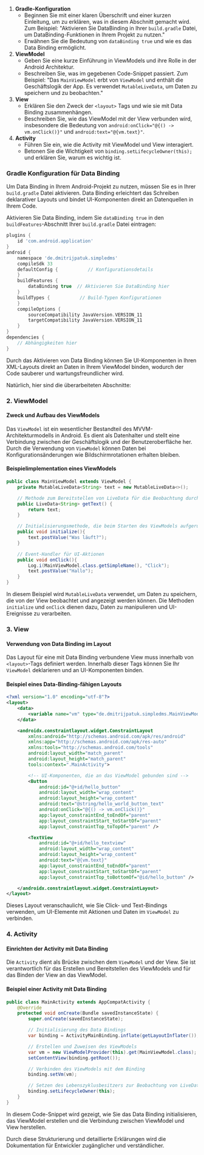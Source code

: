 1. **Gradle-Konfiguration**
    - Beginnen Sie mit einer klaren Überschrift und einer kurzen Einleitung, um zu erklären, was in diesem Abschnitt gemacht wird. Zum Beispiel: "Aktivieren Sie DataBinding in Ihrer `build.gradle` Datei, um DataBinding-Funktionen in Ihrem Projekt zu nutzen."
    - Erwähnen Sie die Bedeutung von `dataBinding true` und wie es das Data Binding ermöglicht.
2. **ViewModel**
    - Geben Sie eine kurze Einführung in ViewModels und ihre Rolle in der Android Architektur.
    - Beschreiben Sie, was im gegebenen Code-Snippet passiert. Zum Beispiel: "Das `MainViewModel` erbt von `ViewModel` und enthält die Geschäftslogik der App. Es verwendet `MutableLiveData`, um Daten zu speichern und zu beobachten."
3. **View**
    - Erklären Sie den Zweck der `<layout>` Tags und wie sie mit Data Binding zusammenhängen.
    - Beschreiben Sie, wie das ViewModel mit der View verbunden wird, insbesondere die Bedeutung von `android:onClick="@{() -> vm.onClick()}"` und `android:text="@{vm.text}"`.
4. **Activity**
    - Führen Sie ein, wie die Activity mit ViewModel und View interagiert.
    - Betonen Sie die Wichtigkeit von `binding.setLifecycleOwner(this);` und erklären Sie, warum es wichtig ist.

### Gradle Konfiguration für Data Binding

Um Data Binding in Ihrem Android-Projekt zu nutzen, müssen Sie es in Ihrer `build.gradle` Datei aktivieren. Data Binding erleichtert das Schreiben deklarativer Layouts und bindet UI-Komponenten direkt an Datenquellen in Ihrem Code.

Aktivieren Sie Data Binding, indem Sie `dataBinding true` in den `buildFeatures`-Abschnitt Ihrer `build.gradle` Datei eintragen:

```groovy
plugins {       
	id 'com.android.application'   
}      
android {       
	namespace 'de.dmitrijpatuk.simpledms'       
	compileSdk 33          
	defaultConfig {           // Konfigurationsdetails       
	}       
	buildFeatures {           
		dataBinding true  // Aktivieren Sie DataBinding hier     
	}       
	buildTypes {           // Build-Typen Konfigurationen       
	}         
	compileOptions {           
		sourceCompatibility JavaVersion.VERSION_11           
		targetCompatibility JavaVersion.VERSION_11       
	}   
}      
dependencies {     
	// Abhängigkeiten hier 
}
```

Durch das Aktivieren von Data Binding können Sie UI-Komponenten in Ihren XML-Layouts direkt an Daten in Ihrem ViewModel binden, wodurch der Code sauberer und wartungsfreundlicher wird.

Natürlich, hier sind die überarbeiteten Abschnitte:

### 2. ViewModel

#### Zweck und Aufbau des ViewModels

Das `ViewModel` ist ein wesentlicher Bestandteil des MVVM-Architekturmodells in Android. Es dient als Datenhalter und stellt eine Verbindung zwischen der Geschäftslogik und der Benutzeroberfläche her. Durch die Verwendung von `ViewModel` können Daten bei Konfigurationsänderungen wie Bildschirmrotationen erhalten bleiben.

#### Beispielimplementation eines ViewModels

```java
public class MainViewModel extends ViewModel {  
    private MutableLiveData<String> text = new MutableLiveData<>();  

    // Methode zum Bereitstellen von LiveData für die Beobachtung durch die View
    public LiveData<String> getText() {  
        return text;  
    }  

    // Initialisierungsmethode, die beim Starten des ViewModels aufgerufen wird
    public void initialize(){  
        text.postValue("Was läuft?");  
    }  

    // Event-Handler für UI-Aktionen
    public void onClick(){  
        Log.i(MainViewModel.class.getSimpleName(), "Click");  
        text.postValue("Hallo");  
    }  
}
```

In diesem Beispiel wird `MutableLiveData` verwendet, um Daten zu speichern, die von der View beobachtet und angezeigt werden können. Die Methoden `initialize` und `onClick` dienen dazu, Daten zu manipulieren und UI-Ereignisse zu verarbeiten.

### 3. View

#### Verwendung von Data Binding im Layout

Das Layout für eine mit Data Binding verbundene View muss innerhalb von `<layout>`-Tags definiert werden. Innerhalb dieser Tags können Sie Ihr `ViewModel` deklarieren und an UI-Komponenten binden.

#### Beispiel eines Data-Binding-fähigen Layouts

```xml
<?xml version="1.0" encoding="utf-8"?>  
<layout>  
    <data>        
	    <variable name="vm" type="de.dmitrijpatuk.simpledms.MainViewModel" />  
    </data>    

    <androidx.constraintlayout.widget.ConstraintLayout     
		xmlns:android="http://schemas.android.com/apk/res/android"  
        xmlns:app="http://schemas.android.com/apk/res-auto"  
        xmlns:tools="http://schemas.android.com/tools"  
        android:layout_width="match_parent"  
        android:layout_height="match_parent"  
        tools:context=".MainActivity">  

        <!-- UI-Komponenten, die an das ViewModel gebunden sind -->
        <Button            
	        android:id="@+id/hello_button"  
            android:layout_width="wrap_content"  
            android:layout_height="wrap_content"  
            android:text="@string/hello_world_button_text"  
            android:onClick="@{() -> vm.onClick()}"  
            app:layout_constraintEnd_toEndOf="parent"  
            app:layout_constraintStart_toStartOf="parent"  
            app:layout_constraintTop_toTopOf="parent" />  

        <TextView            
	        android:id="@+id/hello_textview"  
            android:layout_width="wrap_content"  
            android:layout_height="wrap_content"  
            android:text="@{vm.text}"  
            app:layout_constraintEnd_toEndOf="parent"  
            app:layout_constraintStart_toStartOf="parent"  
            app:layout_constraintTop_toBottomOf="@id/hello_button" />  

    </androidx.constraintlayout.widget.ConstraintLayout>  
</layout>
```

Dieses Layout veranschaulicht, wie Sie Click- und Text-Bindings verwenden, um UI-Elemente mit Aktionen und Daten im `ViewModel` zu verbinden.

### 4. Activity

#### Einrichten der Activity mit Data Binding

Die `Activity` dient als Brücke zwischen dem `ViewModel` und der View. Sie ist verantwortlich für das Erstellen und Bereitstellen des ViewModels und für das Binden der View an das ViewModel.

#### Beispiel einer Activity mit Data Binding

```java
public class MainActivity extends AppCompatActivity {  
    @Override  
    protected void onCreate(Bundle savedInstanceState) {  
        super.onCreate(savedInstanceState);  

        // Initialisierung des Data Bindings
        var binding = ActivityMainBinding.inflate(getLayoutInflater());  

        // Erstellen und Zuweisen des ViewModels
        var vm = new ViewModelProvider(this).get(MainViewModel.class);  
        setContentView(binding.getRoot());  

        // Verbinden des ViewModels mit dem Binding
        binding.setVm(vm);  

        // Setzen des Lebenszyklusbesitzers zur Beobachtung von LiveData
        binding.setLifecycleOwner(this);  
    }  
}
```
In diesem Code-Snippet wird gezeigt, wie Sie das Data Binding initialisieren, das ViewModel erstellen und die Verbindung zwischen ViewModel und View herstellen.

Durch diese Strukturierung und detaillierte Erklärungen wird die Dokumentation für Entwickler zugänglicher und verständlicher.